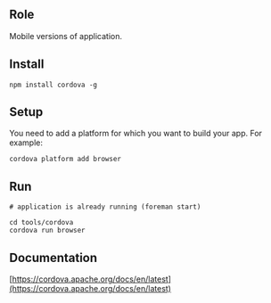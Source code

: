 ## Role

Mobile versions of application.

## Install

```
npm install cordova -g
```

## Setup

You need to add a platform for which you want to build your app.
For example:

```
cordova platform add browser
```

## Run

```
# application is already running (foreman start)

cd tools/cordova
cordova run browser
```

## Documentation

[https://cordova.apache.org/docs/en/latest](https://cordova.apache.org/docs/en/latest)
